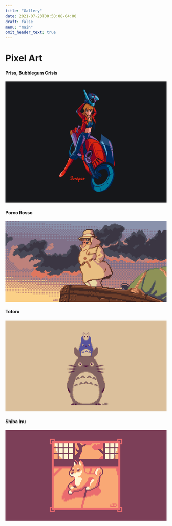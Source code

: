 ```yaml
---
title: "Gallery"
date: 2021-07-23T00:58:08-04:00
draft: false
menu: "main"
omit_header_text: true
---
```


# Pixel Art

#### Priss, Bubblegum Crisis
![Priss, Bubblegum Crisis](/gallery/priss-color.png)

#### Porco Rosso
![Porco Rosso](/images/porco-rosso.png)

#### Totoro
![Totoro](/gallery/totoro.png)

#### Shiba Inu
![Shiba Inu](/gallery/shiba-inu.png)